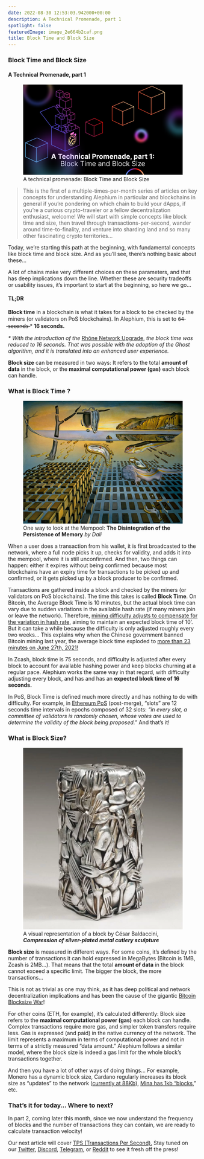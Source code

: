 ```yaml
---
date: 2022-08-30 12:53:03.942000+00:00
description: A Technical Promenade, part 1
spotlight: false
featuredImage: image_2e664b2caf.png
title: Block Time and Block Size
---
```


### Block Time and Block Size

#### A Technical Promenade, part 1

<figure id="dbf8" class="graf graf--figure graf-after--h4">
<img src="image_2e664b2caf.png" class="graf-image" data-image-id="1*sLP--DmIrIxJP5rzLWeQdQ.png" data-width="768" data-height="432" data-is-featured="true" />
<figcaption>A technical promenade: Block Time and Block Size</figcaption>
</figure>

> This is the first of a multiple-times-per-month series of articles on key concepts for understanding Alephium in particular and blockchains in general if you’re pondering on which chain to build your dApps, if you’re a curious crypto-traveler or a fellow decentralization enthusiast, welcome! We will start with simple concepts like block time and size, then travel through transactions-per-second, wander around time-to-finality, and venture into sharding land and so many other fascinating crypto territories…

Today, we’re starting this path at the beginning, with fundamental concepts like block time and block size. And as you’ll see, there’s nothing basic about these…

A lot of chains make very different choices on these parameters, and that has deep implications down the line. Whether these are security tradeoffs or usability issues, it’s important to start at the beginning, so here we go…

#### TL;DR

**Block time** in a blockchain is what it takes for a block to be checked by the miners (or validators on PoS blockchains). In Alephium, this is set to 6̶4̶ ̶s̶e̶c̶o̶n̶d̶s̶ \* **16 seconds.**

_\* With the introduction of the_ <a href="https://medium.com/@alephium/rh%C3%B4ne-network-upgrade-activated-cbeb298585fe" class="markup--anchor markup--p-anchor" data-href="https://medium.com/@alephium/rh%C3%B4ne-network-upgrade-activated-cbeb298585fe" target="_blank">Rhône Network Upgrade</a>, _the block time was reduced to 16 seconds. That was possible with the adoption of the Ghost algorithm, and it is translated into an enhanced user experience._

**Block size** can be measured in two ways: It refers to the total **amount of data** in the block, or the **maximal computational power (gas)** each block can handle.

### What is Block Time ?

<figure id="adae" class="graf graf--figure graf-after--h3">
<img src="image_77bad79c4b.jpeg" class="graf-image" data-image-id="1*MjiLucU5DpdMa7VBzr76LQ.jpeg" data-width="2500" data-height="1916" />
<figcaption>One way to look at the Mempool: <strong>The Disintegration of the Persistence of Memory</strong> <em>by Dali</em></figcaption>
</figure>

When a user does a transaction from his wallet, it is first broadcasted to the network, where a full node picks it up, checks for validity, and adds it into the mempool, where it is still unconfirmed. And then, two things can happen: either it expires without being confirmed because most blockchains have an expiry time for transactions to be picked up and confirmed, or it gets picked up by a block producer to be confirmed.

Transactions are gathered inside a block and checked by the miners (or validators on PoS blockchains). The time this takes is called **Block Time**. On Bitcoin, the Average Block Time is 10 minutes, but the actual block time can vary due to sudden variations in the available hash rate (if many miners join or leave the network). Therefore, <a href="https://www.blockchain.com/charts/difficulty" class="markup--anchor markup--p-anchor" data-href="https://www.blockchain.com/charts/difficulty" rel="noopener" target="_blank">mining difficulty adjusts to compensate for the variation in hash rate</a>, aiming to maintain an expected block time of 10’. But it can take a while because the difficulty is only adjusted roughly every two weeks… This explains why when the Chinese government banned Bitcoin mining last year, the average block time exploded to <a href="https://cryptoslate.com/bitcoin-block-times-hit-lowest-point-in-10-years-after-china-mining-ban/" class="markup--anchor markup--p-anchor" data-href="https://cryptoslate.com/bitcoin-block-times-hit-lowest-point-in-10-years-after-china-mining-ban/" rel="noopener" target="_blank">more than 23 minutes on June 27th, 2021!</a>

In Zcash, block time is 75 seconds, and difficulty is adjusted after every block to account for available hashing power and keep blocks churning at a regular pace. Alephium works the same way in that regard, with difficulty adjusting every block, and has and has an **expected block time of 16 seconds.**

In PoS, Block Time is defined much more directly and has nothing to do with difficulty. For example, in <a href="https://ethereum.org/en/developers/docs/consensus-mechanisms/pos/" class="markup--anchor markup--p-anchor" data-href="https://ethereum.org/en/developers/docs/consensus-mechanisms/pos/" rel="noopener" target="_blank">Ethereum PoS</a> (post-merge), “slots” are 12 seconds time intervals in epochs composed of 32 slots: _“in every slot, a committee of validators is randomly chosen, whose votes are used to determine the validity of the block being proposed.”_ And that’s it!

### What is Block Size?

<figure id="da97" class="graf graf--figure graf-after--h3">
<img src="image_63eb791c84.png" class="graf-image" data-image-id="1*UVPCzJGd7GPVEqTE_fSkWA.png" data-width="1210" data-height="1372" />
<figcaption>A visual representation of a block by César Baldaccini, <strong><em>Compression of silver-plated metal cutlery sculpture</em></strong></figcaption>
</figure>

**Block size** is measured in different ways. For some coins, it’s defined by the number of transactions it can hold expressed in MegaBytes (Bitcoin is 1MB, Zcash is 2MB…). That means that the total **amount of data** in the block cannot exceed a specific limit. The bigger the block, the more transactions…

This is not as trivial as one may think, as it has deep political and network decentralization implications and has been the cause of the gigantic <a href="https://blog.bitmex.com/the-blocksize-war-chapter-1-first-strike/" class="markup--anchor markup--p-anchor" data-href="https://blog.bitmex.com/the-blocksize-war-chapter-1-first-strike/" rel="noopener" target="_blank">Bitcoin Blocksize War</a>!

For other coins (ETH, for example), it’s calculated differently: Block size refers to the **maximal computational power (gas)** each block can handle. Complex transactions require more gas, and simpler token transfers require less. Gas is expressed (and paid) in the native currency of the network. The limit represents a maximum in terms of computational power and not in terms of a strictly measured “data amount.” Alephium follows a similar model, where the block size is indeed a gas limit for the whole block’s transactions together.

And then you have a lot of other ways of doing things… For example, Monero has a dynamic block size, Cardano regularly increases its block size as “updates” to the network (<a href="https://twitter.com/InputOutputHK/status/1518596128056520707" class="markup--anchor markup--p-anchor" data-href="https://twitter.com/InputOutputHK/status/1518596128056520707" rel="noopener" target="_blank">currently at 88Kb</a>), <a href="https://masked.medium.com/the-coda-protocol-bbcb4b212b13" class="markup--anchor markup--p-anchor" data-href="https://masked.medium.com/the-coda-protocol-bbcb4b212b13" rel="noopener" target="_blank">Mina has 1kb “blocks</a>,” etc.

### That’s it for today… Where to next?

In part 2, coming later this month, since we now understand the frequency of blocks and the number of transactions they can contain, we are ready to calculate transaction velocity!

Our next article will cover <a href="https://medium.com/@alephium/transactions-per-second-tps-f13217a49e39" class="markup--anchor markup--p-anchor" data-href="https://medium.com/@alephium/transactions-per-second-tps-f13217a49e39" target="_blank">TPS (Transactions Per Second).</a> Stay tuned on our <a href="https://twitter.com/alephium" class="markup--anchor markup--p-anchor" data-href="https://twitter.com/alephium" rel="noopener" target="_blank">Twitter</a>, <a href="https://discord.gg/h7cXXy4FEY" class="markup--anchor markup--p-anchor" data-href="https://discord.gg/h7cXXy4FEY" rel="noopener" target="_blank">Discord</a>, <a href="https://t.me/Alephium_Announcement" class="markup--anchor markup--p-anchor" data-href="https://t.me/Alephium_Announcement" rel="noopener" target="_blank">Telegram</a>, or <a href="https://www.reddit.com/r/Alephium/" class="markup--anchor markup--p-anchor" data-href="https://www.reddit.com/r/Alephium/" rel="noopener" target="_blank">Reddit</a> to see it fresh off the press!
